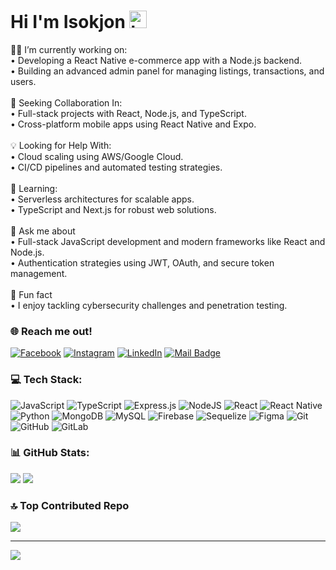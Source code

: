 # Hi I'm Isokjon <img src="https://user-images.githubusercontent.com/1303154/88677602-1635ba80-d120-11ea-84d8-d263ba5fc3c0.gif" width="28px" height="28px" alt="hi">




👨‍💻 I’m currently working on:<br>• Developing a React Native e-commerce app with a Node.js backend.<br>• Building an advanced admin panel for managing listings, transactions, and users.<br><br>
🤝 Seeking Collaboration In:<br> • Full-stack projects with React, Node.js, and TypeScript.<br>• Cross-platform mobile apps using React Native and Expo.<br><br>
💡 Looking for Help With:<br>• Cloud scaling using AWS/Google Cloud.<br>• CI/CD pipelines and automated testing strategies.<br><br>
🌱 Learning:<br> • Serverless architectures for scalable apps.<br> • TypeScript and Next.js for robust web solutions.<br><br>
💬 Ask me about<br> • Full-stack JavaScript development and modern frameworks like React and Node.js.<br> • Authentication strategies using JWT, OAuth, and secure token management.<br><br>
🎉 Fun fact<br>• I enjoy tackling cybersecurity challenges and penetration testing.

### 🌐 Reach me out!
[![Facebook](https://img.shields.io/badge/Facebook-%231877F2.svg?logo=Facebook&logoColor=white)](https://facebook.com/https://www.facebook.com/isokjon.osimjonov/) [![Instagram](https://img.shields.io/badge/Instagram-%23E4405F.svg?logo=Instagram&logoColor=white)](https://instagram.com/https://www.instagram.com/isokjon.o/) [![LinkedIn](https://img.shields.io/badge/LinkedIn-%230077B5.svg?logo=linkedin&logoColor=white)](https://linkedin.com/in/https://www.linkedin.com/in/isokjon/) [![Mail Badge](https://img.shields.io/badge/-Gmail-c0392b?style=flat&labelColor=c0392b&logo=gmail&logoColor=white)](mailto:osimjonovisoqjon2004@gmail.com)


### 💻 Tech Stack:
![JavaScript](https://img.shields.io/badge/javascript-%23323330.svg?style=flat&logo=javascript&logoColor=%23F7DF1E) ![TypeScript](https://img.shields.io/badge/typescript-%23007ACC.svg?style=flat&logo=typescript&logoColor=white) ![Express.js](https://img.shields.io/badge/express.js-%23404d59.svg?style=flat&logo=express&logoColor=%2361DAFB) ![NodeJS](https://img.shields.io/badge/node.js-6DA55F?style=flat&logo=node.js&logoColor=white)   ![React](https://img.shields.io/badge/react-%2320232a.svg?style=flat&logo=react&logoColor=%2361DAFB) ![React Native](https://img.shields.io/badge/react_native-%2320232a.svg?style=flat&logo=react&logoColor=%2361DAFB) ![Python](https://img.shields.io/badge/python-3670A0?style=flat&logo=python&logoColor=ffdd54) ![MongoDB](https://img.shields.io/badge/MongoDB-%234ea94b.svg?style=flat&logo=mongodb&logoColor=white) ![MySQL](https://img.shields.io/badge/mysql-4479A1.svg?style=flat&logo=mysql&logoColor=white) ![Firebase](https://img.shields.io/badge/firebase-a08021?style=flat&logo=firebase&logoColor=ffcd34) ![Sequelize](https://img.shields.io/badge/Sequelize-52B0E7?style=flat&logo=Sequelize&logoColor=white) ![Figma](https://img.shields.io/badge/figma-%23F24E1E.svg?style=flat&logo=figma&logoColor=white) ![Git](https://img.shields.io/badge/git-%23F05033.svg?style=flat&logo=git&logoColor=white) ![GitHub](https://img.shields.io/badge/github-%23121011.svg?style=flat&logo=github&logoColor=white) ![GitLab](https://img.shields.io/badge/gitlab-%23181717.svg?style=flat&logo=gitlab&logoColor=white) 

### 📊 GitHub Stats:
![](https://github-readme-stats.vercel.app/api?username=Isokjon-Osimjonov&theme=github_dark_dimmed&hide_border=true&include_all_commits=true&count_private=true)
![](https://github-readme-streak-stats.herokuapp.com/?user=Isokjon-Osimjonov&theme=github_dark_dimmed&hide_border=true)

<!--## 🏆 GitHub Trophies
![](https://github-profile-trophy.vercel.app/?username=Isokjon-Osimjonov&theme=tokyonight&no-frame=true&no-bg=false&margin-w=4)-->

### 🔝 Top Contributed Repo
 ![](https://github-contributor-stats.vercel.app/api?username=Isokjon-Osimjonov&limit=5&theme=github_dark_dimmed&combine_all_yearly_contributions=true) 

---

[![](https://visitcount.itsvg.in/api?id=Isokjon-Osimjonov&icon=9&color=0)](https://visitcount.itsvg.in)
